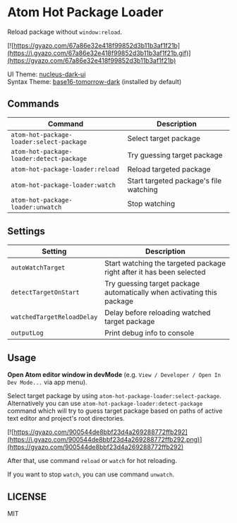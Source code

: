 # Atom Hot Package Loader

Reload package without `window:reload`.

[![https://gyazo.com/67a86e32e418f99852d3b11b3af1f21b](https://i.gyazo.com/67a86e32e418f99852d3b11b3af1f21b.gif)](https://gyazo.com/67a86e32e418f99852d3b11b3af1f21b)


UI Theme: [nucleus-dark-ui](https://atom.io/themes/nucleus-dark-ui)  
Syntax Theme: [base16-tomorrow-dark](https://github.com/atom/base16-tomorrow-dark-theme) (installed by default)

## Commands

Command                                  | Description
-----------------------------------------|---------------------------------------
`atom-hot-package-loader:select-package` | Select target package
`atom-hot-package-loader:detect-package` | Try guessing target package
`atom-hot-package-loader:reload`         | Reload targeted package
`atom-hot-package-loader:watch`          | Start targeted package's file watching
`atom-hot-package-loader:unwatch`        | Stop watching

## Settings

Setting                    | Description
---------------------------|-----------------------------------------------------------------------
`autoWatchTarget`          | Start watching the targeted package right after it has been selected
`detectTargetOnStart`      | Try guessing target package automatically when activating this package
`watchedTargetReloadDelay` | Delay before reloading watched target package
`outputLog`                | Print debug info to console

## Usage

__Open Atom editor window in devMode__ (e.g. `View / Developer / Open In Dev Mode...` via app menu).

Select target package by using `atom-hot-package-loader:select-package`. Alternatively you can use `atom-hot-package-loader:detect-package` command which will try to guess target package based on paths of active text editor and project's root directories.

[![https://gyazo.com/900544de8bbf23d4a269288772ffb292](https://i.gyazo.com/900544de8bbf23d4a269288772ffb292.png)](https://gyazo.com/900544de8bbf23d4a269288772ffb292)

After that, use command `reload` or `watch` for hot reloading.

If you want to stop `watch`, you can use command `unwatch`.

## LICENSE
MIT
